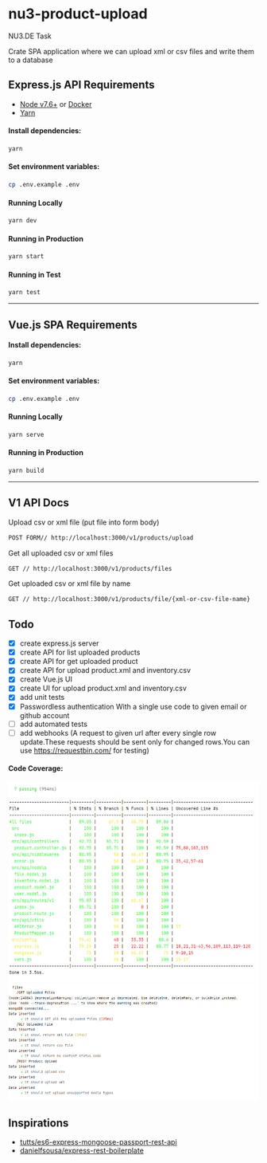 # nu3-product-upload
NU3.DE Task 

Crate SPA application where we can upload xml or csv files and write them to a database 

## Express.js API Requirements

- [Node v7.6+](https://nodejs.org/en/download/current/) or [Docker](https://www.docker.com/)
- [Yarn](https://yarnpkg.com/en/docs/install)

#### Install dependencies:

```bash
yarn
```

#### Set environment variables:

```bash
cp .env.example .env
```

#### Running Locally

```bash
yarn dev
```

#### Running in Production

```bash
yarn start
```

#### Running in Test

```bash
yarn test
```
---
## Vue.js SPA Requirements

#### Install dependencies:

```bash
yarn
```

#### Set environment variables:

```bash
cp .env.example .env
```
#### Running Locally

```bash
yarn serve
```

#### Running in Production

```bash
yarn build
```
---
## V1 API Docs
Upload csv or xml file (put file into form body)
```bash
POST FORM// http://localhost:3000/v1/products/upload
```
Get all uploaded csv or xml files
```bash
GET // http://localhost:3000/v1/products/files
```
Get uploaded csv or xml file by name
```bash
GET // http://localhost:3000/v1/products/file/{xml-or-csv-file-name}
```
## Todo
- [x] create express.js server
- [x] create API for list uploaded products
- [x] create API for get uploaded product
- [x] create API for upload product.xml and inventory.csv
- [x] create Vue.js UI
- [x] create UI for upload product.xml and inventory.csv
- [x] add unit tests
- [x] Passwordless authentication With a single use code to given email or github account
- [ ] add automated tests
- [ ] add webhooks (A request to given url after every single row update.These requests should be sent only for changed rows.You can use https://requestbin.com/ for testing)

#### Code Coverage:
![Alt text](code-coverage.png?raw=true "Title")
![Alt text](code-coverage-tests.png?raw=true "Title")

## Inspirations

- [tutts/es6-express-mongoose-passport-rest-api](https://github.com/tutts/es6-express-mongoose-passport-rest-api)
- [danielfsousa/express-rest-boilerplate](https://github.com/danielfsousa/express-rest-boilerplate)
